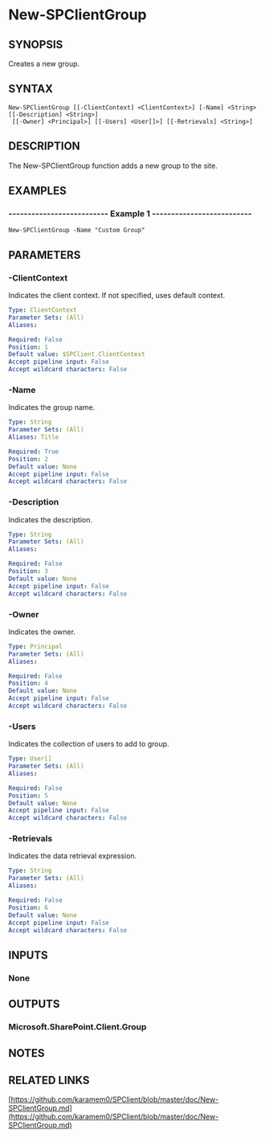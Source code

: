 # New-SPClientGroup

## SYNOPSIS
Creates a new group.

## SYNTAX

```
New-SPClientGroup [[-ClientContext] <ClientContext>] [-Name] <String> [[-Description] <String>]
 [[-Owner] <Principal>] [[-Users] <User[]>] [[-Retrievals] <String>]
```

## DESCRIPTION
The New-SPClientGroup function adds a new group to the site.

## EXAMPLES

### -------------------------- Example 1 --------------------------
```
New-SPClientGroup -Name "Custom Group"
```

## PARAMETERS

### -ClientContext
Indicates the client context.
If not specified, uses default context.

```yaml
Type: ClientContext
Parameter Sets: (All)
Aliases: 

Required: False
Position: 1
Default value: $SPClient.ClientContext
Accept pipeline input: False
Accept wildcard characters: False
```

### -Name
Indicates the group name.

```yaml
Type: String
Parameter Sets: (All)
Aliases: Title

Required: True
Position: 2
Default value: None
Accept pipeline input: False
Accept wildcard characters: False
```

### -Description
Indicates the description.

```yaml
Type: String
Parameter Sets: (All)
Aliases: 

Required: False
Position: 3
Default value: None
Accept pipeline input: False
Accept wildcard characters: False
```

### -Owner
Indicates the owner.

```yaml
Type: Principal
Parameter Sets: (All)
Aliases: 

Required: False
Position: 4
Default value: None
Accept pipeline input: False
Accept wildcard characters: False
```

### -Users
Indicates the collection of users to add to group.

```yaml
Type: User[]
Parameter Sets: (All)
Aliases: 

Required: False
Position: 5
Default value: None
Accept pipeline input: False
Accept wildcard characters: False
```

### -Retrievals
Indicates the data retrieval expression.

```yaml
Type: String
Parameter Sets: (All)
Aliases: 

Required: False
Position: 6
Default value: None
Accept pipeline input: False
Accept wildcard characters: False
```

## INPUTS

### None

## OUTPUTS

### Microsoft.SharePoint.Client.Group

## NOTES

## RELATED LINKS

[https://github.com/karamem0/SPClient/blob/master/doc/New-SPClientGroup.md](https://github.com/karamem0/SPClient/blob/master/doc/New-SPClientGroup.md)

